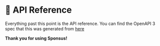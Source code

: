 

# 🔧 API Reference
 
Everything past this point is the API reference. You can find the OpenAPI 3 spec that this was generated from [here](https://github.com/Sponsus/API-Documentation/spec/openapi3.yaml)

**Thank you for using Sponsus!**